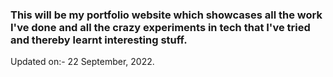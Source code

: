 ### This will be my portfolio website which showcases all the work I've done and all the crazy experiments in tech that I've tried and thereby learnt interesting stuff.

Updated on:- 22 September, 2022.